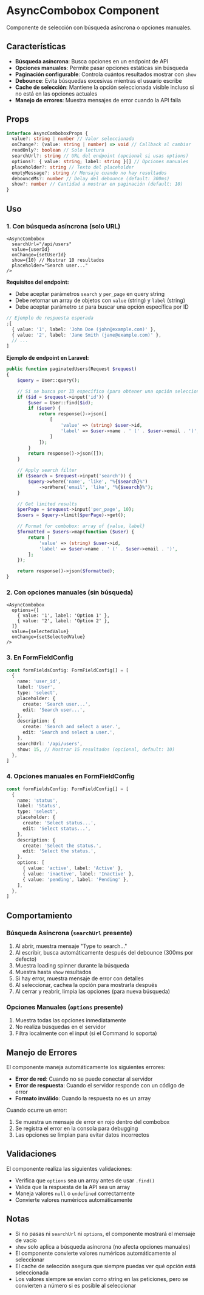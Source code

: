 # AsyncCombobox Component

Componente de selección con búsqueda asíncrona o opciones manuales.

## Características

- **Búsqueda asíncrona**: Busca opciones en un endpoint de API
- **Opciones manuales**: Permite pasar opciones estáticas sin búsqueda
- **Paginación configurable**: Controla cuántos resultados mostrar con `show`
- **Debounce**: Evita búsquedas excesivas mientras el usuario escribe
- **Cache de selección**: Mantiene la opción seleccionada visible incluso si no está en las opciones actuales
- **Manejo de errores**: Muestra mensajes de error cuando la API falla

## Props

```typescript
interface AsyncComboboxProps {
  value?: string | number // Valor seleccionado
  onChange?: (value: string | number) => void // Callback al cambiar
  readOnly?: boolean // Solo lectura
  searchUrl?: string // URL del endpoint (opcional si usas options)
  options?: { value: string; label: string }[] // Opciones manuales
  placeholder?: string // Texto del placeholder
  emptyMessage?: string // Mensaje cuando no hay resultados
  debounceMs?: number // Delay del debounce (default: 300ms)
  show?: number // Cantidad a mostrar en paginación (default: 10)
}
```

## Uso

### 1. Con búsqueda asíncrona (solo URL)

```tsx
<AsyncCombobox
  searchUrl="/api/users"
  value={userId}
  onChange={setUserId}
  show={10} // Mostrar 10 resultados
  placeholder="Search user..."
/>
```

**Requisitos del endpoint:**

- Debe aceptar parámetros `search` y `per_page` en query string
- Debe retornar un array de objetos con `value` (string) y `label` (string)
- Debe aceptar parámetro `id` para buscar una opción específica por ID

```typescript
// Ejemplo de respuesta esperada
;[
  { value: '1', label: 'John Doe (john@example.com)' },
  { value: '2', label: 'Jane Smith (jane@example.com)' },
  // ...
]
```

**Ejemplo de endpoint en Laravel:**

```php
public function paginatedUsers(Request $request)
{
    $query = User::query();

    // Si se busca por ID específico (para obtener una opción seleccionada)
    if ($id = $request->input('id')) {
        $user = User::find($id);
        if ($user) {
            return response()->json([
                [
                    'value' => (string) $user->id,
                    'label' => $user->name . ' (' . $user->email . ')',
                ]
            ]);
        }
        return response()->json([]);
    }

    // Apply search filter
    if ($search = $request->input('search')) {
        $query->where('name', 'like', "%{$search}%")
            ->orWhere('email', 'like', "%{$search}%");
    }

    // Get limited results
    $perPage = $request->input('per_page', 10);
    $users = $query->limit($perPage)->get();

    // Format for combobox: array of {value, label}
    $formatted = $users->map(function ($user) {
        return [
            'value' => (string) $user->id,
            'label' => $user->name . ' (' . $user->email . ')',
        ];
    });

    return response()->json($formatted);
}
```

### 2. Con opciones manuales (sin búsqueda)

```tsx
<AsyncCombobox
  options={[
    { value: '1', label: 'Option 1' },
    { value: '2', label: 'Option 2' },
  ]}
  value={selectedValue}
  onChange={setSelectedValue}
/>
```

### 3. En FormFieldConfig

```typescript
const formFieldsConfig: FormFieldConfig[] = [
  {
    name: 'user_id',
    label: 'User',
    type: 'select',
    placeholder: {
      create: 'Search user...',
      edit: 'Search user...',
    },
    description: {
      create: 'Search and select a user.',
      edit: 'Search and select a user.',
    },
    searchUrl: '/api/users',
    show: 15, // Mostrar 15 resultados (opcional, default: 10)
  },
]
```

### 4. Opciones manuales en FormFieldConfig

```typescript
const formFieldsConfig: FormFieldConfig[] = [
  {
    name: 'status',
    label: 'Status',
    type: 'select',
    placeholder: {
      create: 'Select status...',
      edit: 'Select status...',
    },
    description: {
      create: 'Select the status.',
      edit: 'Select the status.',
    },
    options: [
      { value: 'active', label: 'Active' },
      { value: 'inactive', label: 'Inactive' },
      { value: 'pending', label: 'Pending' },
    ],
  },
]
```

## Comportamiento

### Búsqueda Asíncrona (`searchUrl` presente)

1. Al abrir, muestra mensaje "Type to search..."
2. Al escribir, busca automáticamente después del debounce (300ms por defecto)
3. Muestra loading spinner durante la búsqueda
4. Muestra hasta `show` resultados
5. Si hay error, muestra mensaje de error con detalles
6. Al seleccionar, cachea la opción para mostrarla después
7. Al cerrar y reabrir, limpia las opciones (para nueva búsqueda)

### Opciones Manuales (`options` presente)

1. Muestra todas las opciones inmediatamente
2. No realiza búsquedas en el servidor
3. Filtra localmente con el input (si el Command lo soporta)

## Manejo de Errores

El componente maneja automáticamente los siguientes errores:

- **Error de red**: Cuando no se puede conectar al servidor
- **Error de respuesta**: Cuando el servidor responde con un código de error
- **Formato inválido**: Cuando la respuesta no es un array

Cuando ocurre un error:

1. Se muestra un mensaje de error en rojo dentro del combobox
2. Se registra el error en la consola para debugging
3. Las opciones se limpian para evitar datos incorrectos

## Validaciones

El componente realiza las siguientes validaciones:

- Verifica que `options` sea un array antes de usar `.find()`
- Valida que la respuesta de la API sea un array
- Maneja valores `null` o `undefined` correctamente
- Convierte valores numéricos automáticamente

## Notas

- Si no pasas ni `searchUrl` ni `options`, el componente mostrará el mensaje de vacío
- `show` solo aplica a búsqueda asíncrona (no afecta opciones manuales)
- El componente convierte valores numéricos automáticamente al seleccionar
- El cache de selección asegura que siempre puedas ver qué opción está seleccionada
- Los valores siempre se envían como string en las peticiones, pero se convierten a número si es posible al seleccionar
